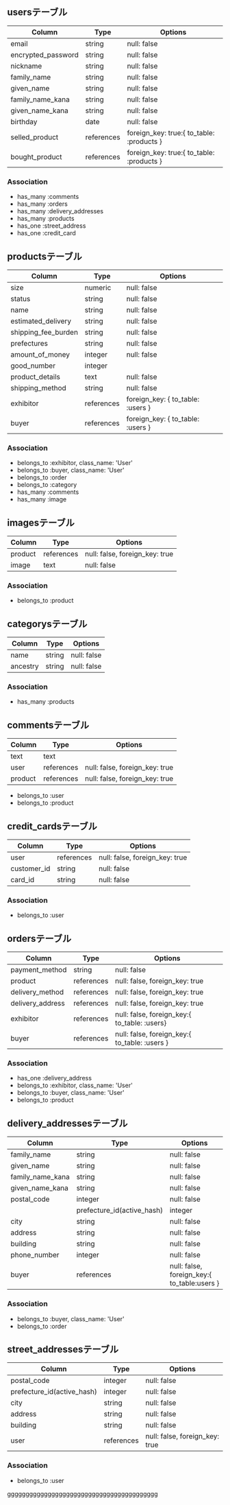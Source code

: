 ## usersテーブル
|Column|Type|Options|
|------|----|-------|
|email|string|null: false|
|encrypted_password|string|null: false|
|nickname|string|null: false|
|family_name|string|null: false|
|given_name|string|null: false|
|family_name_kana|string|null: false|
|given_name_kana|string|null: false|
|birthday|date|null: false|
|selled_product|references|foreign_key: true:{ to_table: :products }|
|bought_product|references|foreign_key: true:{ to_table: :products }|

### Association
- has_many :comments
- has_many :orders
- has_many :delivery_addresses
- has_many :products
- has_one :street_address
- has_one :credit_card

## productsテーブル
|Column|Type|Options|
|------|----|-------|
|size|numeric|null: false|
|status|string|null: false|
|name|string|null: false|
|estimated_delivery|string|null: false|
|shipping_fee_burden|string|null: false|
|prefectures|string|null: false|
|amount_of_money|integer|null: false|
|good_number|integer|
|product_details|text|null: false|
|shipping_method|string|null: false|
|exhibitor|references|foreign_key: { to_table: :users }|
|buyer|references|foreign_key: { to_table: :users }|
### Association
- belongs_to :exhibitor, class_name: 'User'
- belongs_to :buyer, class_name: 'User'
- belongs_to :order
- belongs_to :category
- has_many :comments
- has_many :image
## imagesテーブル
|Column|Type|Options|
|------|----|-------|
|product|references|null: false, foreign_key: true|
|image|text|null: false|
### Association
- belongs_to :product

## categorysテーブル
|Column|Type|Options|
|------|----|-------|
|name|string|null: false|
|ancestry|string|null: false|
### Association
- has_many :products

## commentsテーブル
|Column|Type|Options|
|------|----|-------|
|text|text|
|user|references|null: false, foreign_key: true|
|product|references|null: false, foreign_key: true|
- belongs_to :user
- belongs_to :product


## credit_cardsテーブル
|Column|Type|Options|
|------|----|-------|
|user|references|null: false, foreign_key: true|
|customer_id|string|null: false|
|card_id|string|null: false|
### Association
- belongs_to :user


## ordersテーブル
|Column|Type|Options|
|------|----|-------|
|payment_method|string|null: false|
|product|references|null: false, foreign_key: true|
|delivery_method|references|null: false, foreign_key: true|
|delivery_address|references|null: false, foreign_key: true|
|exhibitor|references|null: false, foreign_key:{ to_table: :users}|
|buyer|references|null: false, foreign_key:{ to_table: :users }|
### Association
- has_one :delivery_address
- belongs_to :exhibitor, class_name: 'User'
- belongs_to :buyer, class_name: 'User'
- belongs_to :product

## delivery_addressesテーブル
|Column|Type|Options|
|------|----|-------|
|family_name|string|null: false|
|given_name|string|null: false|
|family_name_kana|string|null: false|
|given_name_kana|string|null: false|
|postal_code|integer|null: false|
||prefecture_id(active_hash)|integer|null: false|
|city|string|null: false|
|address|string|null: false|
|building|string|null: false|
|phone_number|integer|null: false|
|buyer|references|null: false, foreign_key:{ to_table:users }|
### Association
- belongs_to :buyer, class_name: 'User'
- belongs_to :order

## street_addressesテーブル
|Column|Type|Options|
|------|----|-------|
|postal_code|integer|null: false|
|prefecture_id(active_hash)|integer|null: false|
|city|string|null: false|
|address|string|null: false|
|building|string|null: false|
|user|references|null: false, foreign_key: true|
### Association
- belongs_to :user

ggggggggggggggggggggggggggggggggggggggggg